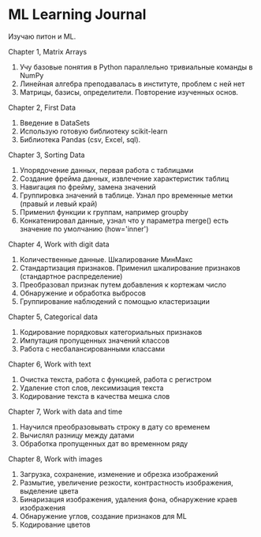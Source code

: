 # ML Learning Journal
Изучаю питон и ML.

Chapter 1, Matrix Arrays
1. Учу базовые понятия в Python параллельно тривиальные команды в NumPy
2. Линейная алгебра преподавалась в институте, проблем с ней нет
3. Матрицы, базисы, определители. Повторение изученных основ.

Chapter 2, First Data
1. Введение в DataSets
2. Использую готовую библиотеку scikit-learn
3. Библиотека Pandas (csv, Excel, sql).

Chapter 3, Sorting Data
1. Упорядочение данных, первая работа с таблицами
2. Создание фрейма данных, извлечение характеристик таблиц
3. Навигация по фрейму, замена значений
4. Группировка значений в таблице. Узнал про временные метки (правый и левый край)
5. Применил функции к группам, например groupby
6. Конкатенировал данные, узнал что у параметра merge() есть значение по умолчанию (how='inner')

Chapter 4, Work with digit data
1. Количественные данные. Шкалирование МинМакс
2. Стандартизация признаков. Применил шкалирование признаков (стандартное распределение)
3. Преобразовал признак путем добавления к кортежам число
4. Обнаружение и обработка выбросов
5. Группирование наблюдений с помощью кластеризации

Chapter 5, Categorical data
1. Кодирование порядковых категориальных признаков
2. Импутация пропущенных значений классов
3. Работа с несбалансированными классами

Chapter 6, Work with text
1. Очистка текста, работа с функцией, работа с регистром
2. Удаление стоп слов, лексимизация текста
3. Кодирование текста в качества мешка слов

Chapter 7, Work with data and time
1. Научился преобразовывать строку в дату со временем
2. Вычислял разницу между датами
3. Обработка пропущенных дат во временном ряду

Chapter 8, Work with images
1. Загрузка, сохранение, изменение и обрезка изображений
2. Размытие, увеличение резкости, контрастность изображения, выделение цвета
3. Бинаризация изображения, удаления фона, обнаружение краев изображения
4. Обнаружение углов, создание признаков для ML
5. Кодирование цветов